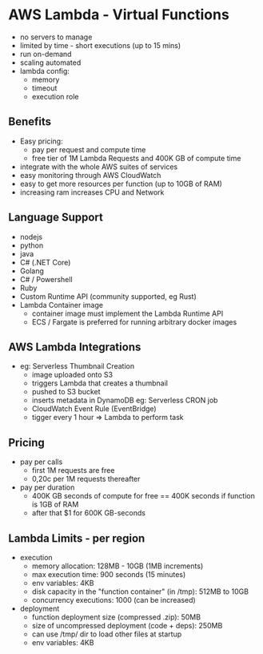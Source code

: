 # AWS Lambda - Virtual Functions

* no servers to manage
* limited by time - short executions (up to 15 mins)
* run on-demand
* scaling automated
* lambda config:
  * memory
  * timeout
  * execution role

## Benefits

* Easy pricing:
  * pay per request and compute time
  * free tier of 1M Lambda Requests and 400K GB of compute time
* integrate with the whole AWS suites of services
* easy monitoring through AWS CloudWatch
* easy to get more resources per function (up to 10GB of RAM)
* increasing ram increases CPU and Network

## Language Support

* nodejs
* python
* java
* C# (.NET Core)
* Golang
* C# / Powershell
* Ruby
* Custom Runtime API (community supported, eg Rust)
* Lambda Container image
  * container image must implement the Lambda Runtime API
  * ECS / Fargate is preferred for running arbitrary docker images

## AWS Lambda Integrations

* eg: Serverless Thumbnail Creation
  * image uploaded onto S3
  * triggers Lambda that creates a thumbnail
  * pushed to S3 bucket
  * inserts metadata in DynamoDB
eg: Serverless CRON job
  * CloudWatch Event Rule (EventBridge)
  * tigger every 1 hour => Lambda to perform task

## Pricing

* pay per calls
  * first 1M requests are free
  * 0,20c per 1M requests thereafter
* pay per duration
  *  400K GB seconds of compute for free == 400K seconds if function is 1GB of RAM
  * after that $1 for 600K GB-seconds

## Lambda Limits - per region

* execution
  * memory allocation: 128MB - 10GB (1MB increments)
  * max execution time: 900 seconds (15 minutes)
  * env variables: 4KB
  * disk capacity in the "function container" (in /tmp): 512MB to 10GB
  * concurrency executions: 1000 (can be increased)
* deployment
  * function deployment size (compressed .zip): 50MB
  * size of uncompressed deployment (code + deps): 250MB
  * can use /tmp/ dir to load other files at startup
  * env variables: 4KB

